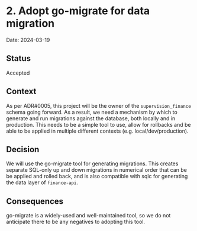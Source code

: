 # 2. Adopt go-migrate for data migration

Date: 2024-03-19

## Status

Accepted

## Context

As per ADR#0005, this project will be the owner of the `supervision_finance` schema going forward. As a result, we need
a mechanism by which to generate and run migrations against the database, both locally and in production. This needs to 
be a simple tool to use, allow for rollbacks and be able to be applied in multiple different contexts (e.g. local/dev/production).

## Decision

We will use the go-migrate tool for generating migrations. This creates separate SQL-only up and down migrations in numerical
order that can be be applied and rolled back, and is also compatible with sqlc for generating the data layer of `finance-api`.

## Consequences

go-migrate is a widely-used and well-maintained tool, so we do not anticipate there to be any negatives to adopting this tool.
